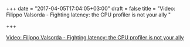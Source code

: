 +++
date = "2017-04-05T17:04:05+03:00"
draft = false
title = "Video: Filippo Valsorda - Fighting latency: the CPU profiler is not your ally "

+++

<p><a href="https://golangnews.com/stories/2037-video-filippo-valsorda-fighting-latency-the-cpu-profiler-is-not-your-ally-gopherconindia">Video: Filippo Valsorda - Fighting latency: the CPU profiler is not your ally </a></p>